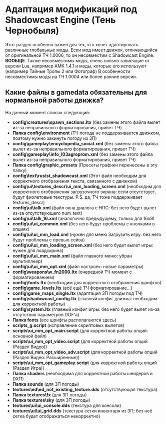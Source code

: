 # Адаптация модификаций под Shadowcast Engine (Тень Чернобыля)

Этот раздел особенно важен для тех, кто хочет адаптировать различные глобальные моды. Если мод имеет движок, отличающийся от оригинальной ТЧ 1.0006, то он несовместим с Shadowcast Engine. **ВООБЩЕ**.
Также несовместимы моды, очень сильно зависящие от версии Lua, например AMK 1.4.1 и моды, которые его используют (например Тайные Тропы 2 или Фотограф)
В особенности несовместимы моды на ТЧ 1.0004 или более ранние версии.

## Какие файлы в gamedata обязательны для нормальной работы движка?

На данный момент список следующий:

* **config\creatures\spawn_sections.ltx** (без замены этого файла вылет из-за неправильного форматирования, привет ТЧ)  
* **Папка config\environment** (ТЧ погода не поддерживается движком, поэтому нужно закинуть погоду из ЗП)  
* **config\gameplay\encyclopedia_social.xml** (без замены этого файла вылет из-за неправильного форматирования, привет ТЧ)  
* **config\gameplay\info_l03agroprom.xml** (без замены этого файла вылет из-за неправильного форматирования, привет ТЧ)  
* **Папка config\graphic_presets** (Пресеты графики перенесены в эту папку)  
* **config\text\rus\st_shadowcast.xml** (Этот файл необходим для корректного отображения текста, связанного с движком)  
* **config\ui\textures_descr\ui_mm_loading_screen.xml** (необходим для корректного отображения загрузочного экрана: если отсутствует, будут фиолетовые текстуры. P.S. да, ТЧ тоже поддерживает textures_descr)  
* **config\ui\talk.xml** (файл окна диалога с НПС: без него будет вылет из-за отсутствующего num_text)  
* **config\ui\talk_16.xml** (аналогично предыдущему, только для 16x9)  
* **config\ui\ui_common.xml** (без него будут проблемы с кнопками в опциях)  
* **config\ui\ui_mm_load.xml** (нужен для меню Загрузить игру: без него будут проблемы с превью сейва)  
* **config\ui\ui_mm_loading_screen.xml** (без него будет вылет игры: нужен для лоадскрина)  
* **config\ui\ui_mm_main.xml** (файл главного меню: убран мультиплеер)  
* **config\ui\ui_mm_opt.xml** (файл настроек: новые параметры)  
* **config\weapons\w_fn2000.ltx** (очередной ТЧ момент с форматированием)  
* **config\fonts.ltx** (необходим для корректного отображения шрифтов)  
* **config\game_levels.ltx** (всё ещё ТЧ форматирование...)  
* **config\game_maps_single.ltx** (адаптация ЗП погоды под ТЧ)  
* **config\shadowcast_config.ltx** (главный конфиг движка: необходим для корректной работы)  
* **config\system.ltx** (главный конфиг игры: без него будет вылет из-за отсутствия параметров DOF'а)  
* **Папка fonts** (все шрифты располагаются здесь)
* **scripts\_g.script** (исправление скриптовых вылетов)
* **scripts\ui_mm_opt_main.script** (для корректной работы опций: основной файл)
* **scripts\ui_mm_opt_video.script** (для корректной работы опций (Раздел Видео))
* **scripts\ui_mm_opt_video_adv.script** (для корректной работы опций (Раздел Видео: Расширенные))
* **scripts\ui_mm_opt_gameplay.script** (для корректной работы опций (Раздел Игра))
* **Папка shaders** (необходима для корректной работы шейдеров и DX11)
* **Папка sounds** (для ЗП погоды)
* **textures\ed\ed_not_existing_texture.dds** (отсутствующая текстура)
* **Папка textures\fx** (для ЗП погоды)
* **Папка textures\sky** (для ЗП погоды)
* **textures\ui\ui_console.dds** (текстура для консоли)
* **textures\ui\ui_grid.dds** (текстура сетки инвентаря из ЗП; без неё сетка будет отображаться некорректно)
